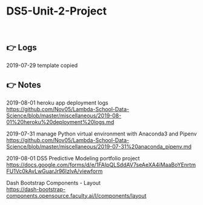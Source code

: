 # DS5-Unit-2-Project

<br>

## :point_right: Logs

2019-07-29 template copied

## :point_right: Notes    

2019-08-01 heroku app deployment logs  
https://github.com/Nov05/Lambda-School-Data-Science/blob/master/miscellaneous/2019-08-01%20heroku%20deployment%20logs.md  

2019-07-31 manage Python virtual environment with Anaconda3 and Pipenv  
https://github.com/Nov05/Lambda-School-Data-Science/blob/master/miscellaneous/2019-07-31%20anaconda_pipenv.md 

2019-08-01 DS5 Predictive Modeling portfolio project     
https://docs.google.com/forms/d/e/1FAIpQLSddAV7seAeXA4iMaaBoYEnrtmFU1Vc0kAvLwGuarJr96IzlvA/viewform  

Dash Bootstrap Components - Layout  
https://dash-bootstrap-components.opensource.faculty.ai/l/components/layout
